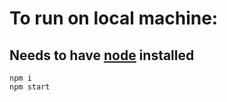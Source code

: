 # To run on local machine:

## Needs to have [node](https://nodejs.org/en/) installed
```
npm i
npm start
```
